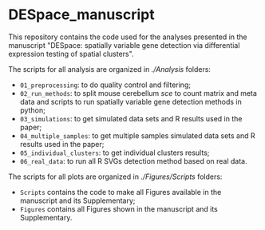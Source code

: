 # DESpace_manuscript
This repository contains the code used for the analyses presented in the manuscript "DESpace: spatially variable gene detection via differential expression testing of spatial clusters".

The scripts for all analysis are organized in *./Analysis* folders:

- `01_preprocessing`: to do quality control and filtering;
- `02_run_methods`: to split mouse cerebellum *sce* to count matrix and meta data and scripts to run spatially variable gene detection methods in python;
- `03_simulations`: to get simulated data sets and R results used in the paper;
- `04_multiple_samples`: to get multiple samples simulated data sets and R results used in the paper;
- `05_individual_clusters`: to get individual clusters results;
- `06_real_data`: to run all R SVGs detection method based on real data.

The scripts for all plots are organized in *./Figures/Scripts* folders:

- `Scripts` contains the code to make all Figures available in the manuscript and its Supplementary;
- `Figures` contains all Figures shown in the manuscript and its Supplementary.
